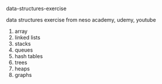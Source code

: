 data-structures-exercise

data structures exercise from neso academy, udemy, youtube

1) array
2) linked lists
3) stacks
4) queues
5) hash tables
6) trees
7) heaps
8) graphs
